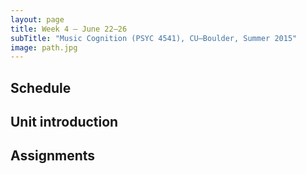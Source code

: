```yaml
---
layout: page
title: Week 4 – June 22–26
subTitle: "Music Cognition (PSYC 4541), CU–Boulder, Summer 2015"
image: path.jpg
---
```


## Schedule



## Unit introduction



## Assignments

